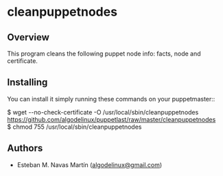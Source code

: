 cleanpuppetnodes
================

Overview
--------

This program cleans the following puppet node info: facts, node and certificate.


Installing
----------

You can install it simply running these commands on your puppetmaster::

   $ wget --no-check-certificate -O /usr/local/sbin/cleanpuppetnodes https://github.com/algodelinux/puppetlast/raw/master/cleanpuppetnodes  
   $ chmod 755 /usr/local/sbin/cleanpuppetnodes  


## Authors

- Esteban M. Navas Martín (algodelinux@gmail.com)

